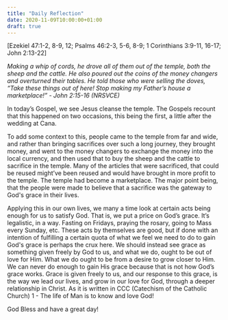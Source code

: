 ```yaml
---
title: "Daily Reflection"
date: 2020-11-09T10:00:00+01:00
draft: true
---
```


[Ezekiel 47:1-2, 8-9, 12; Psalms 46:2-3, 5-6, 8-9; 1 Corinthians 3:9-11, 16-17; John 2:13-22]

_Making a whip of cords, he drove all of them out of the temple, both the sheep and the cattle. He also poured out the coins of the money changers and overturned their tables. He told those who were selling the doves, “Take these things out of here! Stop making my Father’s house a marketplace!” - John 2:15-16 (NRSVCE)_

In today’s Gospel, we see Jesus cleanse the temple. The Gospels recount that this happened on two occasions, this being the first, a little after the wedding at Cana.

To add some context to this, people came to the temple from far and wide, and rather than bringing sacrifices over such a long journey, they brought money, and went to the money changers to exchange the money into the local currency, and then used that to buy the sheep and the cattle to sacrifice in the temple. Many of the articles that were sacrificed, that could be reused might’ve been reused and would have brought in more profit to the temple. The temple had become a marketplace. The major point being, that the people were made to believe that a sacrifice was the gateway to God's grace in their lives.

Applying this in our own lives, we many a time look at certain acts being enough for us to satisfy God. That is, we put a price on God’s grace. It’s legalistic, in a way. Fasting on Fridays, praying the rosary, going to Mass every Sunday, etc. These acts by themselves are good, but if done with an intention of fulfilling a certain quota of what we feel we need to do to gain God's grace is perhaps the crux here. We should instead see grace as something given freely by God to us, and what we do, ought to be out of love for Him. What we do ought to be from a desire to grow closer to Him. We can never do enough to gain His grace because that is not how God’s grace works. Grace is given freely to us, and our response to this grace, is the way we lead our lives, and grow in our love for God, through a deeper relationship in Christ. As it is written in CCC (Catechism of the Catholic Church) 1 - The life of Man is to know and love God!

God Bless and have a great day!